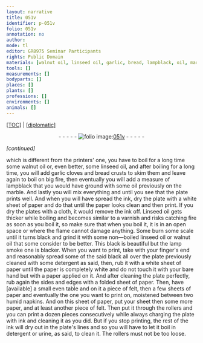```yaml
---
layout: narrative
title: 051v
identifier: p-051v
folio: 051v
annotation: no
author:
mode: tl
editor: GR8975 Seminar Participants
rights: Public Domain
materials: [walnut oil, linseed oil, garlic, bread, lampblack, oil, marble, ink, paper, cloth, Linseed oil, scale, lamp smoke, black, detergent, felt, napkins, urine]
tools: []
measurements: []
bodyparts: []
places: []
plants: []
professions: []
environments: []
animals: []
---
```


<p><a href="{{ site.baseurl }}/translation/">[TOC]</a> | <a href="{{ site.baseurl }}/texts/p-051v_tc/" target="_blank">[diplomatic]</a></p><div class="folio" align="center">- - - - - <a href="http://gallica.bnf.fr/ark:/12148/btv1b10500001g/f108.image" target="_blank"><img src="https://cu-mkp.github.io/2017-workshop-edition/assets/photo-icon.png" alt="folio image: " style="display:inline-block; margin-bottom:-3px;"/>051v</a> - - - - - </div>  
 
*[continued]*
  
which is different from the printers' one, you have to boil for a long time some <span class="m">walnut oil</span> or, even better, some <span class="m">linseed oil</span>, and after boiling for a long time, you will add <span class="m">garlic</span> cloves and <span class="m">bread</span> crusts to skim them and leave again to boil on big fire, then eventually you will add a measure of <span class="m">lampblack</span> that you would have ground with some <span class="m">oil</span> previously on the <span class="m">marble</span>. And lastly you will mix everything and until you see that the plate prints well. And when you will have spread the <span class="m">ink</span>, dry the plate with a white sheet of <span class="m">paper</span> and do that until the <span class="m">paper</span> looks clean and then print. If you dry the plates with a <span class="m">cloth</span>, it would remove the <span class="m">ink</span> off. <span class="m">Linseed oil</span> gets thicker while boiling and becomes similar to a varnish and risks catching fire as soon as you boil it, so make sure that when you boil it, it is in an open space or where the flame cannot damage anything. Some burn some <span class="m">scale</span> until it turns black and grind it with some non—boiled <span class="m">linseed oil</span> or <span class="m">walnut oil</span> that some consider to be better. This black is beautiful but the <span class="m">lamp smoke</span> one is blacker. When you want to print, take with your finger's end and reasonably spread some of the said <span class="m">black</span> all over the plate previously cleaned with some <span class="m">detergent</span> as said, then, rub it with a white sheet of <span class="m">paper</span> until the paper is completely white and do not touch it with your bare hand but with a <span class="m">paper</span> applied on it. And after cleaning the plate perfectly, rub again the sides and edges with a folded sheet of <span class="m">paper</span>. Then, have [available] a small even table and on it a piece of <span class="m">felt</span>, then a few sheets of <span class="m">paper</span> and eventually the one you want to print on, moistened between two humid <span class="m">napkins</span>. And on this sheet of <span class="m">paper</span>, put your sheet then some more <span class="m">paper</span>, and at least another piece of <span class="m">felt</span>. Then put it through the rollers and you can print a dozen pieces consecutively while always charging the plate with <span class="m">ink</span> and cleaning it as you did. But if you stop printing, the rest of the <span class="m">ink</span> will dry out in the plate's lines and so you will have to let it boil in <span class="m">detergent</span> or <span class="m">urine</span>, as said, to clean it. The rollers must not be too loose.
 
